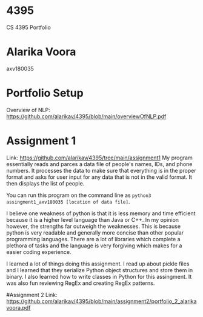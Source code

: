 # 4395
CS 4395 Portfolio

# Alarika Voora 
axv180035

# Portfolio Setup 
Overview of NLP: https://github.com/alarikav/4395/blob/main/overviewOfNLP.pdf

# Assignment 1 
Link: https://github.com/alarikav/4395/tree/main/assignment1
My program essentially reads and parces a data file of people's names, IDs, and phone numbers. It processes the data to make sure that everything is in the proper format and asks for user input for any data that is not in the valid format. It then displays the list of people. 

You can run this program on the command line as `python3 assingment1_axv180035 [location of data file]`.

I believe one weakness of python is that it is less memory and time efficient because it is a higher level language than Java or C++. In my opinion however, the strengths far outweigh the weaknesses. This is because python is very readable and generally more concise than other popular programming languages. There are a lot of libraries which complete a plethora of tasks and the language is very forgiving which makes for a easier coding experience. 

I learned a lot of things doing this assignment. I read up about pickle files and I learned that they serialize Python object structures and store them in binary. I also learned how to write classes in Python for this assingment. It was also fun reviewing RegEx and creating RegEx patterns.  

#Assignment 2
Link: https://github.com/alarikav/4395/blob/main/assignment2/portfolio_2_alarikavoora.pdf
